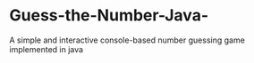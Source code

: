 # Guess-the-Number-Java-
A simple and interactive  console-based number guessing game implemented in java
